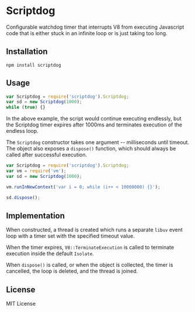 Scriptdog
=========

Configurable watchdog timer that interrupts V8 from executing Javascript
code that is either stuck in an infinite loop or is just taking too long.

Installation
------------

```
npm install scriptdog
```

Usage
-----

```javascript
var Scriptdog = require('scriptdog').Scriptdog;
var sd = new Scriptdog(1000);
while (true) {}
```

In the above example, the script would continue executing endlessly, but
the Scriptdog timer expires after 1000ms and terminates execution of the
endless loop.

The `Scriptdog` constructor takes one argument -- milliseconds until
timeout. The object also exposes a `dispose()` function, which should
always be called after successful execution.

```javascript
var Scriptdog = require('scriptdog').Scriptdog;
var vm = require('vm');
var sd = new Scriptdog(1000);

vm.runInNewContext('var i = 0; while (i++ < 10000000) {}');

sd.dispose();
```


Implementation
--------------

When constructed, a thread is created which runs a separate `libuv` event
loop with a timer set with the specified timeout value.

When the timer expires, `V8::TerminateExecution` is called to terminate
execution inside the default `Isolate`.

When `dispose()` is called, or when the object is collected, the timer is
cancelled, the loop is deleted, and the thread is joined.

License
-------

MIT License
